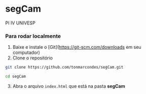 # segCam
PI IV UNIVESP

### Para rodar localmente

1. Baixe e instale o [Git](https://git-scm.com/downloads em seu computador)
1. Clone o repositório

```bash
git clone https://github.com/tonmarcondes/segCam.git
```

```bash
cd segCam
```

3. Abra o arquivo `index.html` que está na pasta **segCam**

